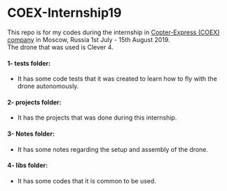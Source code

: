 # COEX-Internship19
This repo is for my codes during the internship in [Copter-Express (COEX) company](https://copterexpress.com/) in Moscow, Russia 1st July - 15th August 2019.<br/>
The drone that was used is Clever 4.

#### 1- tests folder:
- It has some code tests that it was created to learn how to fly with the drone autonomously.

#### 2- projects folder:
- It has the projects that was done during this internship.

#### 3- Notes folder:
- It has some notes regarding the setup and assembly of the drone.

#### 4- libs folder:
- It has some codes that it is common to be used.
